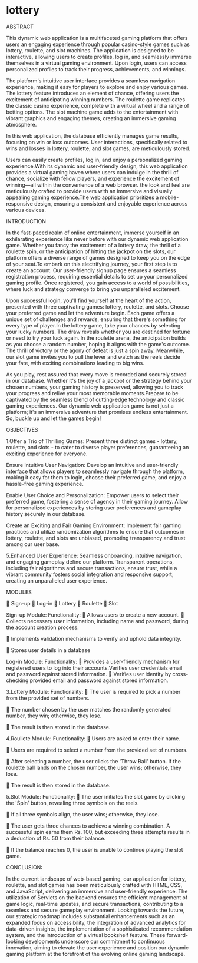 # lottery

ABSTRACT

This dynamic web application is a multifaceted gaming platform that offers users an engaging experience through popular casino-style games such as lottery, roulette, and slot machines. The application is designed to be interactive, allowing users to create profiles, log in, and seamlessly immerse themselves in a virtual gaming environment. Upon login, users can access personalized profiles to track their progress, achievements, and winnings.

The platform's intuitive user interface provides a seamless navigation experience, making it easy for players to explore and enjoy various games. The lottery feature introduces an element of chance, offering users the excitement of anticipating winning numbers. The roulette game replicates the classic casino experience, complete with a virtual wheel and a range of betting options. The slot machine game adds to the entertainment with vibrant graphics and engaging themes, creating an immersive gaming atmosphere.

In this web application, the database efficiently manages game results, focusing on win or loss outcomes. User interactions, specifically related to wins and losses in lottery, roulette, and slot games, are meticulously stored.

Users can easily create profiles, log in, and enjoy a personalized gaming experience.With its dynamic and user-friendly design, this web application provides a virtual gaming haven where users can indulge in the thrill of chance, socialize with fellow players, and experience the excitement of winning—all within the convenience of a web browser. the look and feel are meticulously crafted to provide users with an immersive and visually appealing gaming experience.The web application prioritizes a mobile-responsive design, ensuring a consistent and enjoyable experience across various devices.

INTRODUCTION

In the fast-paced realm of online entertainment, immerse yourself in an exhilarating experience like never before with our dynamic web application game. Whether you fancy the excitement of a lottery draw, the thrill of a roulette spin, or the anticipation of hitting the jackpot on the slots, our platform offers a diverse range of games designed to keep you on the edge of your seat.To embark on this electrifying journey, your first step is to create an account. Our user-friendly signup page ensures a seamless registration process, requiring essential details to set up your personalized gaming profile. Once registered, you gain access to a world of possibilities, where luck and strategy converge to bring you unparalleled excitement.

Upon successful login, you'll find yourself at the heart of the action, presented with three captivating games: lottery, roulette, and slots. Choose your preferred game and let the adventure begin. Each game offers a unique set of challenges and rewards, ensuring that there's something for every type of player.In the lottery game, take your chances by selecting your lucky numbers. The draw reveals whether you are destined for fortune or need to try your luck again. In the roulette arena, the anticipation builds as you choose a random number, hoping it aligns with the game's outcome. The thrill of victory or the agony of defeat is just a spin away. Meanwhile, our slot game invites you to pull the lever and watch as the reels decide your fate, with exciting combinations leading to big wins.

As you play, rest assured that every move is recorded and securely stored in our database. Whether it's the joy of a jackpot or the strategy behind your chosen numbers, your gaming history is preserved, allowing you to track your progress and relive your most memorable moments.Prepare to be captivated by the seamless blend of cutting-edge technology and classic gaming experiences. Our dynamic web application game is not just a platform; it's an immersive adventure that promises endless entertainment. So, buckle up and let the games begin!

OBJECTIVES

1.Offer a Trio of Thrilling Games: Present three distinct games - lottery, roulette, and slots - to cater to diverse player preferences, guaranteeing an exciting experience for everyone.

Ensure Intuitive User Navigation: Develop an intuitive and user-friendly interface that allows players to seamlessly navigate through the platform, making it easy for them to login, choose their preferred game, and enjoy a hassle-free gaming experience.

Enable User Choice and Personalization: Empower users to select their preferred game, fostering a sense of agency in their gaming journey. Allow for personalized experiences by storing user preferences and gameplay history securely in our database.

Create an Exciting and Fair Gaming Environment: Implement fair gaming practices and utilize randomization algorithms to ensure that outcomes in lottery, roulette, and slots are unbiased, promoting transparency and trust among our user base.

5.Enhanced User Experience: Seamless onboarding, intuitive navigation, and engaging gameplay define our platform. Transparent operations, including fair algorithms and secure transactions, ensure trust, while a vibrant community fosters social integration and responsive support, creating an unparalleled user experience.

MODULES

 Sign-up  Log-in  Lottery  Roulette  Slot

Sign-up Module: Functionality:  Allows users to create a new account.
 Collects necessary user information, including name and password, during the account creation process.

 Implements validation mechanisms to verify and uphold data integrity.

 Stores user details in a database

Log-in Module: Functionality:  Provides a user-friendly mechanism for registered users to log into their accounts.Verifies user credentials email and password against stored information.
 Verifies user identity by cross-checking provided email and password against stored information.

3.Lottery Module: Functionality:  The user is required to pick a number from the provided set of numbers.

 The number chosen by the user matches the randomly generated number, they win; otherwise, they lose.

 The result is then stored in the database.

4.Roullete Module: Functionality:  Users are asked to enter their name.

 Users are required to select a number from the provided set of numbers.

 After selecting a number, the user clicks the 'Throw Ball' button. If the roulette ball lands on the chosen number, the user wins; otherwise, they lose.

 The result is then stored in the database.

5.Slot Module: Functionality:  The user initiates the slot game by clicking the 'Spin' button, revealing three symbols on the reels.

 If all three symbols align, the user wins; otherwise, they lose.

 The user gets three chances to achieve a winning combination. A successful spin earns them Rs. 100, but exceeding three attempts results in a deduction of Rs. 50 from their balance.

 If the balance reaches 0, the user is unable to continue playing the slot game.

CONCLUSION:

In the current landscape of web-based gaming, our application for lottery, roulette, and slot games has been meticulously crafted with HTML, CSS, and JavaScript, delivering an immersive and user-friendly experience. The utilization of Servlets on the backend ensures the efficient management of game logic, real-time updates, and secure transactions, contributing to a seamless and secure gameplay environment. Looking towards the future, our strategic roadmap includes substantial enhancements such as an expanded focus on accessibility, the integration of advanced analytics for data-driven insights, the implementation of a sophisticated recommendation system, and the introduction of a virtual bookshelf feature. These forward-looking developments underscore our commitment to continuous innovation, aiming to elevate the user experience and position our dynamic gaming platform at the forefront of the evolving online gaming landscape.
